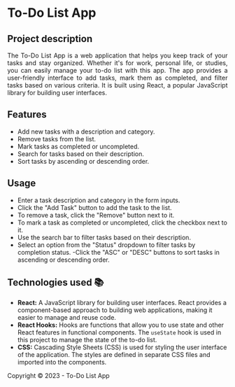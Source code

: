 <h1>To-Do List App</h1> 

## Project description

<p align="justify">
    The To-Do List App is a web application that helps you keep track of your tasks and stay organized. Whether it's for work, personal life, or studies, you can easily manage your to-do list with this app. The app provides a user-friendly interface to add tasks, mark them as completed, and filter tasks based on various criteria. It is built using React, a popular JavaScript library for building user interfaces.
</p>

## Features

- Add new tasks with a description and category.
- Remove tasks from the list.
- Mark tasks as completed or uncompleted.
- Search for tasks based on their description.
- Sort tasks by ascending or descending order.

## Usage

- Enter a task description and category in the form inputs.
- Click the "Add Task" button to add the task to the list.
- To remove a task, click the "Remove" button next to it.
- To mark a task as completed or uncompleted, click the checkbox next to it.
- Use the search bar to filter tasks based on their description.
- Select an option from the "Status" dropdown to filter tasks by completion status.
-Click the "ASC" or "DESC" buttons to sort tasks in ascending or descending order.


## Technologies used :books:

- **React:** A JavaScript library for building user interfaces. React provides a component-based approach to building web applications, making it easier to manage and reuse code.
- **React Hooks:** Hooks are functions that allow you to use state and other React features in functional components. The `useState` hook is used in this project to manage the state of the to-do list.
- **CSS:** Cascading Style Sheets (CSS) is used for styling the user interface of the application. The styles are defined in separate CSS files and imported into the components.


Copyright :copyright: 2023 - To-Do List App
